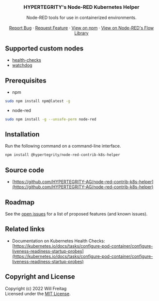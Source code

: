 <br />
<p align="center">
    <h3 align="center">HYPERTEGRITY's Node-RED Kubernetes Helper</h3>
    <p align="center">
        Node-RED tools for use in containerized environments.
        <br />
        <br />
        <a href="https://github.com/HYPERTEGRITY-AG/node-red-contrib-k8s-helper/issues/new?assignees=&labels=type%3ABug%2Cstatus%3AUnconfirmed&template=BUG_REPORT.md&title=">Report Bug</a>
        ·
        <a href="https://github.com/HYPERTEGRITY-AG/node-red-contrib-k8s-helper/issues/new?assignees=&labels=type%3AEnhancement&template=FEATURE_REQUEST.md&title=">Request Feature</a>
        ·
        <a href="https://www.npmjs.com/package/@hypertegrity/node-red-contrib-k8s-helper">View on npm</a>
        ·
        <a href="https://flows.nodered.org/node/@hypertegrity/node-red-contrib-k8s-helper">View on Node-RED's Flow Library</a>
    </p>
</p>


## Supported custom nodes

-   [health-checks](https://github.com/HYPERTEGRITY-AG/node-red-contrib-k8s-helper/blob/main/docs/custom_nodes/health-checks.md)
-   [watchdog](https://github.com/HYPERTEGRITY-AG/node-red-contrib-k8s-helper/blob/main/docs/custom_nodes/watchdog.md)

## Prerequisites

- npm

```sh
sudo npm install npm@latest -g
```

- node-red

```sh
sudo npm install -g --unsafe-perm node-red
```

## Installation

Run the following command on a command-line interface.

```sh
npm install @hypertegrity/node-red-contrib-k8s-helper
```

## Source code

-   [https://github.com/HYPERTEGRITY-AG/node-red-contrib-k8s-helper](https://github.com/HYPERTEGRITY-AG/node-red-contrib-k8s-helper)

## Roadmap

See the [open issues](https://github.com/HYPERTEGRITY-AG/node-red-contrib-k8s-helper/issues) for a list of proposed features (and known issues).

## Related links

- Documentation on Kubernetes Health Checks: [https://kubernetes.io/docs/tasks/configure-pod-container/configure-liveness-readiness-startup-probes](https://kubernetes.io/docs/tasks/configure-pod-container/configure-liveness-readiness-startup-probes)


## Copyright and License

Copyright (c) 2022 Will Freitag<br>
Licensed under the [MIT License](./LICENSE).
